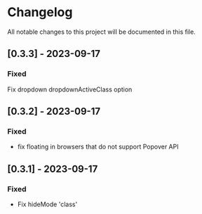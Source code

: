 # Changelog

All notable changes to this project will be documented in this file.
## [0.3.3] - 2023-09-17
### Fixed
  Fix dropdown dropdownActiveClass option
## [0.3.2] - 2023-09-17
### Fixed
- fix floating in browsers that do not support Popover API

## [0.3.1] - 2023-09-17
### Fixed
- Fix hideMode 'class'
